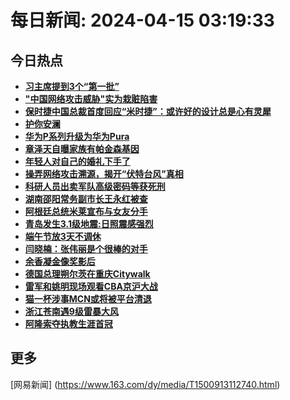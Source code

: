 
# 每日新闻: 2024-04-15 03:19:33
## 今日热点

- **[习主席提到3个“第一批”](https://www.163.com/search?keyword=%E4%B9%A0%E4%B8%BB%E5%B8%AD%E6%8F%90%E5%88%B03%E4%B8%AA%E2%80%9C%E7%AC%AC%E4%B8%80%E6%89%B9%E2%80%9D)**
- **["中国网络攻击威胁"实为栽赃陷害](https://www.163.com/search?keyword=%22%E4%B8%AD%E5%9B%BD%E7%BD%91%E7%BB%9C%E6%94%BB%E5%87%BB%E5%A8%81%E8%83%81%22%E5%AE%9E%E4%B8%BA%E6%A0%BD%E8%B5%83%E9%99%B7%E5%AE%B3)**
- **[保时捷中国总裁首度回应“米时捷”：或许好的设计总是心有灵犀](https://www.163.com/search?keyword=%E4%BF%9D%E6%97%B6%E6%8D%B7%E4%B8%AD%E5%9B%BD%E6%80%BB%E8%A3%81%E9%A6%96%E5%BA%A6%E5%9B%9E%E5%BA%94%E2%80%9C%E7%B1%B3%E6%97%B6%E6%8D%B7%E2%80%9D%EF%BC%9A%E6%88%96%E8%AE%B8%E5%A5%BD%E7%9A%84%E8%AE%BE%E8%AE%A1%E6%80%BB%E6%98%AF%E5%BF%83%E6%9C%89%E7%81%B5%E7%8A%80)**
- **[护你安澜](https://www.163.com/search?keyword=%E6%8A%A4%E4%BD%A0%E5%AE%89%E6%BE%9C)**
- **[华为P系列升级为华为Pura](https://www.163.com/search?keyword=%E5%8D%8E%E4%B8%BAP%E7%B3%BB%E5%88%97%E5%8D%87%E7%BA%A7%E4%B8%BA%E5%8D%8E%E4%B8%BAPura)**
- **[章泽天自曝家族有帕金森基因](https://www.163.com/search?keyword=%E7%AB%A0%E6%B3%BD%E5%A4%A9%E8%87%AA%E6%9B%9D%E5%AE%B6%E6%97%8F%E6%9C%89%E5%B8%95%E9%87%91%E6%A3%AE%E5%9F%BA%E5%9B%A0)**
- **[年轻人对自己的婚礼下手了](https://www.163.com/search?keyword=%E5%B9%B4%E8%BD%BB%E4%BA%BA%E5%AF%B9%E8%87%AA%E5%B7%B1%E7%9A%84%E5%A9%9A%E7%A4%BC%E4%B8%8B%E6%89%8B%E4%BA%86)**
- **[操弄网络攻击溯源，揭开“伏特台风”真相](https://www.163.com/search?keyword=%E6%93%8D%E5%BC%84%E7%BD%91%E7%BB%9C%E6%94%BB%E5%87%BB%E6%BA%AF%E6%BA%90%EF%BC%8C%E6%8F%AD%E5%BC%80%E2%80%9C%E4%BC%8F%E7%89%B9%E5%8F%B0%E9%A3%8E%E2%80%9D%E7%9C%9F%E7%9B%B8)**
- **[科研人员出卖军队高级密码等获死刑](https://www.163.com/search?keyword=%E7%A7%91%E7%A0%94%E4%BA%BA%E5%91%98%E5%87%BA%E5%8D%96%E5%86%9B%E9%98%9F%E9%AB%98%E7%BA%A7%E5%AF%86%E7%A0%81%E7%AD%89%E8%8E%B7%E6%AD%BB%E5%88%91)**
- **[湖南邵阳常务副市长王永红被查](https://www.163.com/search?keyword=%E6%B9%96%E5%8D%97%E9%82%B5%E9%98%B3%E5%B8%B8%E5%8A%A1%E5%89%AF%E5%B8%82%E9%95%BF%E7%8E%8B%E6%B0%B8%E7%BA%A2%E8%A2%AB%E6%9F%A5)**
- **[阿根廷总统米莱宣布与女友分手](https://www.163.com/search?keyword=%E9%98%BF%E6%A0%B9%E5%BB%B7%E6%80%BB%E7%BB%9F%E7%B1%B3%E8%8E%B1%E5%AE%A3%E5%B8%83%E4%B8%8E%E5%A5%B3%E5%8F%8B%E5%88%86%E6%89%8B)**
- **[青岛发生3.1级地震:日照震感强烈](https://www.163.com/search?keyword=%E9%9D%92%E5%B2%9B%E5%8F%91%E7%94%9F3.1%E7%BA%A7%E5%9C%B0%E9%9C%87+%E6%97%A5%E7%85%A7%E9%9C%87%E6%84%9F%E5%BC%BA%E7%83%88)**
- **[端午节放3天不调休](https://www.163.com/search?keyword=%E7%AB%AF%E5%8D%88%E8%8A%82%E6%94%BE3%E5%A4%A9%E4%B8%8D%E8%B0%83%E4%BC%91)**
- **[闫晓楠：张伟丽是个很棒的对手](https://www.163.com/search?keyword=%E9%97%AB%E6%99%93%E6%A5%A0%EF%BC%9A%E5%BC%A0%E4%BC%9F%E4%B8%BD%E6%98%AF%E4%B8%AA%E5%BE%88%E6%A3%92%E7%9A%84%E5%AF%B9%E6%89%8B)**
- **[余香凝金像奖影后](https://www.163.com/search?keyword=%E4%BD%99%E9%A6%99%E5%87%9D%E9%87%91%E5%83%8F%E5%A5%96%E5%BD%B1%E5%90%8E)**
- **[德国总理朔尔茨在重庆Citywalk](https://www.163.com/search?keyword=%E5%BE%B7%E5%9B%BD%E6%80%BB%E7%90%86%E6%9C%94%E5%B0%94%E8%8C%A8%E5%9C%A8%E9%87%8D%E5%BA%86Citywalk)**
- **[雷军和姚明现场观看CBA京沪大战](https://www.163.com/search?keyword=%E9%9B%B7%E5%86%9B%E5%92%8C%E5%A7%9A%E6%98%8E%E7%8E%B0%E5%9C%BA%E8%A7%82%E7%9C%8BCBA%E4%BA%AC%E6%B2%AA%E5%A4%A7%E6%88%98)**
- **[猫一杯涉事MCN或将被平台清退](https://www.163.com/search?keyword=%E7%8C%AB%E4%B8%80%E6%9D%AF%E6%B6%89%E4%BA%8BMCN%E6%88%96%E5%B0%86%E8%A2%AB%E5%B9%B3%E5%8F%B0%E6%B8%85%E9%80%80)**
- **[浙江苍南遇9级雷暴大风](https://www.163.com/search?keyword=%E6%B5%99%E6%B1%9F%E8%8B%8D%E5%8D%97%E9%81%879%E7%BA%A7%E9%9B%B7%E6%9A%B4%E5%A4%A7%E9%A3%8E)**
- **[阿隆索夺执教生涯首冠](https://www.163.com/search?keyword=%E9%98%BF%E9%9A%86%E7%B4%A2%E5%A4%BA%E6%89%A7%E6%95%99%E7%94%9F%E6%B6%AF%E9%A6%96%E5%86%A0)**

## 更多
[网易新闻] (https://www.163.com/dy/media/T1500913112740.html)
